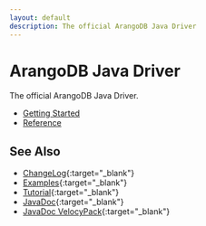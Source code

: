 ```yaml
---
layout: default
description: The official ArangoDB Java Driver
---
```


# ArangoDB Java Driver

The official ArangoDB Java Driver.

- [Getting Started](java-getting-started.html)
- [Reference](java-reference.html)

## See Also

- [ChangeLog](https://raw.githubusercontent.com/arangodb/arangodb-java-driver/master/ChangeLog.md){:target="_blank"}
- [Examples](https://github.com/arangodb/arangodb-java-driver/tree/master/src/test/java/com/arangodb/example){:target="_blank"}
- [Tutorial](https://www.arangodb.com/tutorials/tutorial-sync-java-driver/){:target="_blank"}
- [JavaDoc](http://arangodb.github.io/arangodb-java-driver/javadoc-4_3/index.html){:target="_blank"}
- [JavaDoc VelocyPack](http://arangodb.github.io/java-velocypack/javadoc-1_0/index.html){:target="_blank"}
